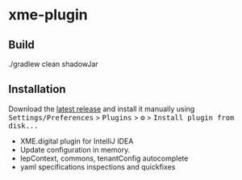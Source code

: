 # xme-plugin

## Build

./gradlew clean shadowJar

## Installation


  Download the [latest release](https://github.com/xm-online/xm-online-idea-plugin/releases) and install it manually using
  <kbd>Settings/Preferences</kbd> > <kbd>Plugins</kbd> > <kbd>⚙️</kbd> > <kbd>Install plugin from disk...</kbd>



<!-- Plugin description -->
- XME.digital plugin for IntelliJ IDEA
- Update configuration in memory.
- lepContext, commons, tenantConfig autocomplete
- yaml specifications inspections and quickfixes
<!-- Plugin description end -->
